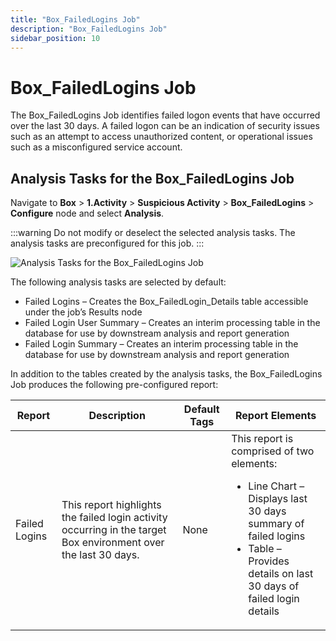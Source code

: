 ```yaml
---
title: "Box_FailedLogins Job"
description: "Box_FailedLogins Job"
sidebar_position: 10
---
```


# Box_FailedLogins Job

The Box_FailedLogins Job identifies failed logon events that have occurred over the last 30 days. A
failed logon can be an indication of security issues such as an attempt to access unauthorized
content, or operational issues such as a misconfigured service account.

## Analysis Tasks for the Box_FailedLogins Job

Navigate to **Box** > **1.Activity** > **Suspicious Activity** > **Box_FailedLogins** >
**Configure** node and select **Analysis**.

:::warning
Do not modify or deselect the selected analysis tasks. The analysis tasks are
preconfigured for this job.
:::


![Analysis Tasks for the Box_FailedLogins Job](/images/accessanalyzer/12.0/solutions/box/activity/suspiciousactivity/failedloginsanalysis.webp)

The following analysis tasks are selected by default:

- Failed Logins – Creates the Box_FailedLogin_Details table accessible under the job’s Results node
- Failed Login User Summary – Creates an interim processing table in the database for use by
  downstream analysis and report generation
- Failed Login Summary – Creates an interim processing table in the database for use by downstream
  analysis and report generation

In addition to the tables created by the analysis tasks, the Box_FailedLogins Job produces the
following pre-configured report:

| Report        | Description                                                                                                     | Default Tags | Report Elements                                                                                                                                                                                  |
| ------------- | --------------------------------------------------------------------------------------------------------------- | ------------ | ------------------------------------------------------------------------------------------------------------------------------------------------------------------------------------------------ |
| Failed Logins | This report highlights the failed login activity occurring in the target Box environment over the last 30 days. | None         | This report is comprised of two elements: <ul><li>Line Chart – Displays last 30 days summary of failed logins</li><li>Table – Provides details on last 30 days of failed login details</li></ul> |
